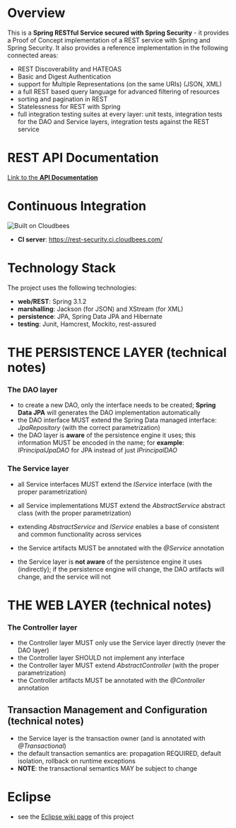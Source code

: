 # Overview

This is a **Spring RESTful Service secured with Spring Security** - it provides a Proof of Concept implementation of a REST service with Spring and Spring Security. 
It also provides a reference implementation in the following connected areas: 
- REST Discoverability and HATEOAS <br/> 
- Basic and Digest Authentication <br/> 
- support for Multiple Representations (on the same URIs) (JSON, XML) <br/> 
- a full REST based query language for advanced filtering of resources <br/> 
- sorting and pagination in REST <br/>
- Statelessness for REST with Spring <br/> 
- full integration testing suites at every layer: unit tests, integration tests for the DAO and Service layers, integration tests against the REST service <br/>


# REST API Documentation
[Link to the **API Documentation**](https://github.com/eugenp/REST/wiki/API-documentation "REST Security - API docs")


# Continuous Integration
![Built on Cloudbees](http://web-static-cloudfront.s3.amazonaws.com/images/badges/BuiltOnDEV.png "Built on Cloudbees")

- **CI server**: https://rest-security.ci.cloudbees.com/


# Technology Stack
The project uses the following technologies: <br/>
- **web/REST**: Spring 3.1.2 <br/>
- **marshalling**: Jackson (for JSON) and XStream (for XML) <br/>
- **persistence**: JPA, Spring Data JPA and Hibernate <br/>
- **testing**: Junit, Hamcrest, Mockito, rest-assured <br/>


# THE PERSISTENCE LAYER (technical notes)
### The DAO layer
- to create a new DAO, only the interface needs to be created; **Spring Data JPA** will generates the DAO implementation automatically
- the DAO interface MUST extend the Spring Data managed interface: _JpaRepository_ (with the correct parametrization)
- the DAO layer is **aware** of the persistence engine it uses; this information MUST be encoded in the name; for **example**: _IPrincipalJpaDAO_ for JPA instead of just _IPrincipalDAO_


### The Service layer
- all Service interfaces MUST extend the _IService_ interface (with the proper parametrization)
- all Service implementations MUST extend the _AbstractService_ abstract class (with the proper parametrization)
- extending _AbstractService_ and _IService_ enables a base of consistent and common functionality across services
- the Service artifacts MUST be annotated with the _@Service_ annotation

- the Service layer is **not aware** of the persistence engine it uses (indirectly); if the persistence engine will change, the DAO artifacts will change, and the service will not


# THE WEB LAYER (technical notes)
### The Controller layer
- the Controller layer MUST only use the Service layer directly (never the DAO layer)
- the Controller layer SHOULD not implement any interface
- the Controller layer MUST extend _AbstractController_ (with the proper parametrization)
- the Controller artifacts MUST be annotated with the _@Controller_ annotation


## Transaction Management and Configuration (technical notes)
- the Service layer is the transaction owner (and is annotated with _@Transactional_)
- the default transaction semantics are: propagation REQUIRED, default isolation, rollback on runtime exceptions
- **NOTE**: the transactional semantics MAY be subject to change


# Eclipse
- see the [Eclipse wiki page](https://github.com/eugenp/REST/wiki/Eclipse:-Setup-and-Configuration) of this project
